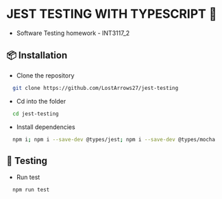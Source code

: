 ﻿# JEST TESTING WITH TYPESCRIPT 🚀

- Software Testing homework - INT3117_2

## 📦 Installation

- Clone the repository

```bash
  git clone https://github.com/LostArrows27/jest-testing
```

- Cd into the folder

```bash
  cd jest-testing
```

- Install dependencies

```bash
  npm i; npm i --save-dev @types/jest; npm i --save-dev @types/mocha
```
## 🧪 Testing

- Run test

```bash
  npm run test
```
